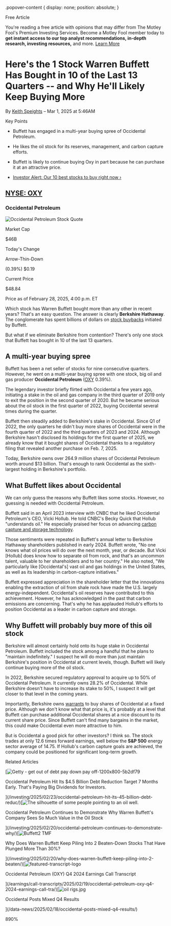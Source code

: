 .popover-content { display: none; position: absolute; }

Free Article[](#)

You're reading a free article with opinions that may differ from The Motley Fool's Premium Investing Services. Become a Motley Fool member today to **get instant access to our top analyst recommendations, in-depth research, investing resources,** and more. [Learn More](https://www.fool.com/mms/mark/op-free-tbox-art)

Here's the 1 Stock Warren Buffett Has Bought in 10 of the Last 13 Quarters -- and Why He'll Likely Keep Buying More
===================================================================================================================

By [Keith Speights](/author/2035/) – Mar 1, 2025 at 5:46AM

Key Points

*   Buffett has engaged in a multi-year buying spree of Occidental Petroleum.
    
*   He likes the oil stock for its reserves, management, and carbon capture efforts.
    
*   Buffett is likely to continue buying Oxy in part because he can purchase it at an attractive price.
    
*   [Investor Alert: Our 10 best stocks to buy right now ›](https://www.fool.com/mms/mark/e-sa-nonbbn-kp?aid=10969&source=isaedikp0000035)
    

[NYSE: OXY](/quote/nyse/oxy/)
-----------------------------

### Occidental Petroleum

![Occidental Petroleum Stock Quote](https://g.foolcdn.com/art/companylogos/mark/OXY.png)

Market Cap

$46B

Today's Change

Arrow-Thin-Down

(0.39%) $0.19

Current Price

$48.84

Price as of February 28, 2025, 4:00 p.m. ET

Which stock has Warren Buffett bought more than any other in recent years? That's an easy question. The answer is clearly **Berkshire Hathaway**. The conglomerate has spent billions of dollars on [stock buybacks](https://www.fool.com/terms/b/buybacks/) initiated by Buffett.

But what if we eliminate Berkshire from contention? There's only one stock that Buffett has bought in 10 of the last 13 quarters.

A multi-year buying spree
-------------------------

Buffett has been a net seller of stocks for nine consecutive quarters. However, he went on a multi-year buying spree with one stock, big oil and gas producer **Occidental Petroleum** ([OXY](/quote/nyse/oxy/) 0.39%).

The legendary investor briefly flirted with Occidental a few years ago, initiating a stake in the oil and gas company in the third quarter of 2019 only to exit the position in the second quarter of 2020. But he became serious about the oil stock in the first quarter of 2022, buying Occidental several times during the quarter.

Buffett then steadily added to Berkshire's stake in Occidental. Since Q1 of 2022, the only quarters he didn't buy more shares of Occidental were in the fourth quarter of 2022 and the third quarters of 2023 and 2024. Although Berkshire hasn't disclosed its holdings for the first quarter of 2025, we already know that it bought shares of Occidental thanks to a regulatory filing that revealed another purchase on Feb. 7, 2025.

Today, Berkshire owns over 264.9 million shares of Occidental Petroleum worth around $13 billion. That's enough to rank Occidental as the sixth-largest holding in Berkshire's portfolio.

What Buffett likes about Occidental
-----------------------------------

We can only guess the reasons why Buffett likes some stocks. However, no guessing is needed with Occidental Petroleum.

Buffett said in an April 2023 interview with CNBC that he liked Occidental Petroleum's CEO, Vicki Hollub. He told CNBC's Becky Quick that Hollub "understands oil." He especially praised her focus on advancing [carbon capture and storage technology](https://www.fool.com/terms/c/carbon-capture-and-storage/).

Those sentiments were repeated in Buffett's annual letter to Berkshire Hathaway shareholders published in early 2024. Buffett wrote, "No one knows what oil prices will do over the next month, year, or decade. But Vicki \[Hollub\] does know how to separate oil from rock, and that's an uncommon talent, valuable to her shareholders and to her country." He also noted, "We particularly like \[Occidental's\] vast oil and gas holdings in the United States, as well as its leadership in carbon-capture initiatives."

Buffett expressed appreciation in the shareholder letter that the innovations enabling the extraction of oil from shale rock have made the U.S. largely energy-independent. Occidental's oil reserves have contributed to this achievement. However, he has acknowledged in the past that carbon emissions are concerning. That's why he has applauded Hollub's efforts to position Occidental as a leader in carbon capture and storage.

Why Buffett will probably buy more of this oil stock
----------------------------------------------------

Berkshire will almost certainly hold onto its huge stake in Occidental Petroleum. Buffett included the stock among a handful that he plans to "maintain indefinitely." I suspect he will do more than just maintain Berkshire's position in Occidental at current levels, though. Buffett will likely continue buying more of the oil stock.

In 2022, Berkshire secured regulatory approval to acquire up to 50% of Occidental Petroleum. It currently owns 28.2% of Occidental. While Berkshire doesn't have to increase its stake to 50%, I suspect it will get closer to that level in the coming years.

Importantly, Berkshire owns [warrants](https://www.fool.com/terms/s/stock-warrants/) to buy shares of Occidental at a fixed price. Although we don't know what that price is, it's probably at a level that Buffett can purchase additional Occidental shares at a nice discount to its current share price. Since Buffett can't find many bargains in the market, this could make Occidental even more attractive to him.

But is Occidental a good pick for other investors? I think so. The stock trades at only 12.6 times forward earnings, well below the **S&P 500** energy sector average of 14.75. If Hollub's carbon capture goals are achieved, the company could be positioned for significant long-term growth.

Related Articles

[![Getty - get out of debt pay down pay off-1200x800-5b2df79](https://g.foolcdn.com/image/?url=https%3A%2F%2Fg.foolcdn.com%2Feditorial%2Fimages%2F808552%2Fgetty-get-out-of-debt-pay-down-pay-off-1200x800-5b2df79.jpg&op=resize&w=92&h=52)

Occidental Petroleum Hit Its $4.5 Billion Debt Reduction Target 7 Months Early. That's Paying Big Dividends for Investors.

](/investing/2025/02/23/occidental-petroleum-hit-its-45-billion-debt-reduc/)[![The silhouette of some people pointing to an oil well.](https://g.foolcdn.com/image/?url=https%3A%2F%2Fg.foolcdn.com%2Feditorial%2Fimages%2F808179%2Fthe-silhouette-of-some-people-pointing-to-an-oil-well.jpg&op=resize&w=92&h=52)

Occidental Petroleum Continues to Demonstrate Why Warren Buffett's Company Sees So Much Value in the Oil Stock

](/investing/2025/02/20/occidental-petroleum-continues-to-demonstrate-why/)[![Buffett2 TMF](https://g.foolcdn.com/image/?url=https%3A%2F%2Fg.foolcdn.com%2Feditorial%2Fimages%2F808078%2Fbuffett2-tmf.jpg&op=resize&w=92&h=52)

Why Does Warren Buffett Keep Piling Into 2 Beaten-Down Stocks That Have Plunged More Than 30%?

](/investing/2025/02/20/why-does-warren-buffett-keep-piling-into-2-beaten/)[![featured-transcript-logo](https://g.foolcdn.com/image/?url=https%3A%2F%2Fg.foolcdn.com%2Feditorial%2Fimages%2F1%2Ffeatured-transcript-logo-template-2023-01-12.jpg&op=resize&w=92&h=52)

Occidental Petroleum (OXY) Q4 2024 Earnings Call Transcript

](/earnings/call-transcripts/2025/02/19/occidental-petroleum-oxy-q4-2024-earnings-call-tra/)[![oil rigs.jpg](https://g.foolcdn.com/image/?url=https%3A%2F%2Fcdn.content.foolcdn.com%2Fimages%2F1umn9qeh%2Fproduction%2Fad545f6be6cd44ed096f9c11b2bea769759d7ca6-5616x3744.jpg&op=resize&w=92&h=52)

Occidental Posts Mixed Q4 Results

](/data-news/2025/02/18/occidental-posts-mixed-q4-results/)

890%